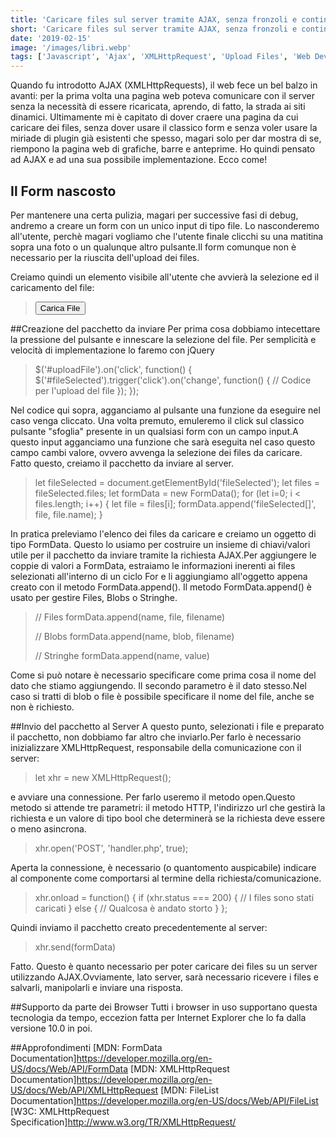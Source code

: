 ```yaml
---
title: 'Caricare files sul server tramite AJAX, senza fronzoli e continuare a vivere sereni'
short: 'Caricare files sul server tramite AJAX, senza fronzoli e continuare a vivere sereni'
date: '2019-02-15'
image: '/images/libri.webp'
tags: ['Javascript', 'Ajax', 'XMLHttpRequest', 'Upload Files', 'Web Development']
---
```


Quando fu introdotto AJAX (XMLHttpRequests), il web fece un bel balzo in avanti: per la prima volta una pagina web poteva comunicare con il server senza la necessità di essere ricaricata, aprendo, di fatto, la strada ai siti dinamici.
Ultimamente mi è capitato di dover craere una pagina da cui caricare dei files, senza dover usare il classico form e senza voler usare la miriade di plugin già esistenti che spesso, magari solo per dar mostra di se, riempono la pagina web di grafiche, barre e anteprime. Ho quindi pensato ad AJAX e ad una sua possibile implementazione.
Ecco come!

## Il Form nascosto
Per mantenere una certa pulizia, magari per successive fasi di debug, andremo a creare un form con un unico input di tipo file. Lo nasconderemo all'utente, perchè magari vogliamo che l'utente finale clicchi su una matitina sopra una foto o un qualunque altro pulsante.Il form comunque non è necessario per la riuscita dell'upload dei files.

> <form id="fileInfo" name="fileInfo">
>     <input id="fileSelected" type="file" name="fileSelected[]" style="display:none;" multiple />
> </form>

Creiamo quindi un elemento visibile all'utente che avvierà la selezione ed il caricamento del file:

> <button id="uploadFile">Carica File</button>

##Creazione del pacchetto da inviare
Per prima cosa dobbiamo intecettare la pressione del pulsante e innescare la selezione del file. Per semplicità e velocità di implementazione lo faremo con jQuery
>$('#uploadFile').on('click', function() {
>    $('#fileSelected').trigger('click').on('change', function() {
>        // Codice per l'upload del file
>    });
>});

Nel codice qui sopra, agganciamo al pulsante una funzione da eseguire nel caso venga cliccato. Una volta premuto, emuleremo il click sul classico pulsante "sfoglia" presente in un qualsiasi form con un campo input.A questo input agganciamo una funzione che sarà eseguita nel caso questo campo cambi valore, ovvero avvenga la selezione dei files da caricare.
Fatto questo, creiamo il pacchetto da inviare al server.

>let fileSelected = document.getElementById('fileSelected');
>let files = fileSelected.files;
>let formData = new FormData();
>for (let i=0; i < files.length; i++) {
>    let file = files[i];
>    formData.append('fileSelected[]', file, file.name);
>}

In pratica preleviamo l'elenco dei files da caricare e creiamo un oggetto di tipo FormData. Questo lo usiamo per costruire un insieme di chiavi/valori utile per il pacchetto da inviare tramite la richiesta AJAX.Per aggiungere le coppie di valori a FormData, estraiamo le informazioni inerenti ai files selezionati all'interno di un ciclo For e li aggiungiamo all'oggetto appena creato con il metodo FormData.append().
Il metodo FormData.append() è usato per gestire Files, Blobs o Stringhe.

>// Files
>formData.append(name, file, filename)
>
>// Blobs
>formData.append(name, blob, filename)
>
>// Stringhe
>formData.append(name, value)

Come si può notare è necessario specificare come prima cosa il nome del dato che stiamo aggiungendo. Il secondo parametro è il dato stesso.Nel caso si tratti di blob o file è possibile specificare il nome del file, anche se non è richiesto.

##Invio del pacchetto al Server
A questo punto, selezionati i file e preparato il pacchetto, non dobbiamo far altro che inviarlo.Per farlo è necessario inizializzare XMLHttpRequest, responsabile della comunicazione con il server:

>let xhr = new XMLHttpRequest();

e avviare una connessione. Per farlo useremo il metodo open.Questo metodo si attende tre parametri: il metodo HTTP, l'indirizzo url che gestirà la richiesta e un valore di tipo bool che determinerà se la richiesta deve essere o meno asincrona.

> xhr.open('POST', 'handler.php', true);

Aperta la connessione, è necessario (o quantomento auspicabile) indicare al componente come comportarsi al termine della richiesta/comunicazione.

>xhr.onload = function() {
>    if (xhr.status === 200) {
>        // I files sono stati caricati
>    } else {
>        // Qualcosa è andato storto
>    }
>};

Quindi inviamo il pacchetto creato precedentemente al server:

> xhr.send(formData)

Fatto. Questo è quanto necessario per poter caricare dei files su un server utilizzando AJAX.Ovviamente, lato server, sarà necessario ricevere i files e salvarli, manipolarli e inviare una risposta.

##Supporto da parte dei Browser
Tutti i browser in uso supportano questa tecnologia da tempo, eccezion fatta per Internet Explorer che lo fa dalla versione 10.0 in poi.

##Approfondimenti
[MDN: FormData Documentation]https://developer.mozilla.org/en-US/docs/Web/API/FormData
[MDN: XMLHttpRequest Documentation]https://developer.mozilla.org/en-US/docs/Web/API/XMLHttpRequest
[MDN: FileList Documentation]https://developer.mozilla.org/en-US/docs/Web/API/FileList
[W3C: XMLHttpRequest Specification]http://www.w3.org/TR/XMLHttpRequest/